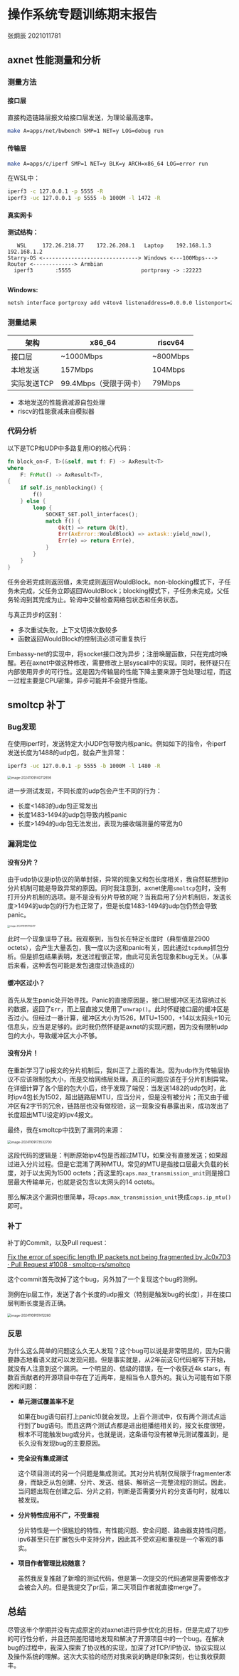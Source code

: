 # 操作系统专题训练期末报告

张炯辰 2021011781

## axnet 性能测量和分析

### 测量方法

#### 接口层

直接构造链路层报文给接口层发送，为理论最高速率。

```sh
make A=apps/net/bwbench SMP=1 NET=y LOG=debug run
```

#### 传输层

```sh
make A=apps/c/iperf SMP=1 NET=y BLK=y ARCH=x86_64 LOG=error run
```

在WSL中：

```sh
iperf3 -c 127.0.0.1 -p 5555 -R
iperf3 -uc 127.0.0.1 -p 5555 -b 1000M -l 1472 -R
```

#### 真实网卡

**测试结构：**

```
   WSL     172.26.218.77    172.26.208.1   Laptop    192.168.1.3             192.168.1.2
Starry-OS <------------------------------> Windows <---100Mbps--->  Router <-------------> Armbian
  iperf3       :5555                      portproxy -> :22223       
           
```

**Windows:**

```bash
netsh interface portproxy add v4tov4 listenaddress=0.0.0.0 listenport=22223 connectaddress=172.26.218.77 connectport=5555
```



### 测量结果

| **架构**    | **x86_64**             | **riscv64** |
| ----------- | ---------------------- | ----------- |
| 接口层      | ~1000Mbps              | ~800Mbps    |
| 本地发送    | 157Mbps                | 104Mbps     |
| 实际发送TCP | 99.4Mbps（受限于网卡） | 79Mbps      |

- 本地发送的性能衰减源自包处理
- riscv的性能衰减来自模拟器



### 代码分析

以下是TCP和UDP中多路复用IO的核心代码：

```rust
fn block_on<F, T>(&self, mut f: F) -> AxResult<T>
where
    F: FnMut() -> AxResult<T>,
{
    if self.is_nonblocking() {
        f()
    } else {
        loop {
            SOCKET_SET.poll_interfaces();
            match f() {
                Ok(t) => return Ok(t),
                Err(AxError::WouldBlock) => axtask::yield_now(),
                Err(e) => return Err(e),
            }
        }
    }
}
```

任务会若完成则返回值，未完成则返回WouldBlock。non-blocking模式下，子任务未完成，父任务立即返回WouldBlock；blocking模式下，子任务未完成，父任务轮询到其完成为止。轮询中交替检查网络包状态和任务状态。

与真正异步的区别：

- 多次重试失败，上下文切换次数较多
- 函数返回WouldBlock的控制流必须可重复执行

Embassy-net的实现中，将socket接口改为异步；注册唤醒函数，只在完成时唤醒。若在axnet中做这种修改，需要修改上层syscall中的实现。同时，我怀疑只在内部使用异步的可行性。这是因为传输层的性能下降主要来源于包处理过程，而这一过程主要是CPU密集，异步可能并不会提升性能。



## smoltcp 补丁

### Bug发现

在使用iperf时，发送特定大小UDP包导致内核panic。例如如下的指令，令iperf发送长度为1488的udp包，就会产生异常：

```sh
iperf3 -uc 127.0.0.1 -p 5555 -b 1000M -l 1480 -R
```

<img src="https://s2.loli.net/2024/11/09/4mg3RaE9DuJWY2N.png" alt="image-20241109140712656" style="zoom:50%;" />

进一步测试发现，不同长度的udp包会产生不同的行为：

- 长度<1483的udp包正常发出
- 长度1483-1494的udp包导致内核panic
- 长度>1494的udp包无法发出，表现为接收端测量的带宽为0



### 漏洞定位

#### 没有分片？

由于udp协议是ip协议的简单封装，异常的现象又和包长度相关，我自然联想到ip分片机制可能是导致异常的原因。同时我注意到，axnet使用`smoltcp`包时，没有打开分片机制的选项。是不是没有分片导致的呢？当我启用了分片机制后，发送长度>1494的udp包的行为也正常了，但是长度1483-1494的udp包仍然会导致panic。

<img src="C:\Users\19513\AppData\Roaming\Typora\typora-user-images\image-20241109151156417.png" alt="image-20241109151156417" style="zoom: 33%;" />

此时一个现象误导了我。我观察到，当包长在特定长度时（典型值是2900 octets），会产生大量丢包，我一度以为这和panic有关，因此通过`tcpdump`抓包分析。但是抓包结果表明，发送过程很正常，由此可见丢包现象和bug无关。（从事后来看，这种丢包可能是发包速度过快造成的）

#### 缓冲区过小？

首先从发生panic处开始寻找。Panic的直接原因是，接口层缓冲区无法容纳过长的数据，返回了`Err`，而上层直接又使用了`unwrap()`。此时怀疑接口层的缓冲区是否过小。但经过一番计算，缓冲区大小为1526，MTU=1500，+14以太网头+10元信息头，应当是足够的。此时我仍然怀疑是axnet的实现问题，因为没有限制udp包的大小，导致缓冲区大小不够。

#### 没有分片！

在重新学习了ip报文的分片机制后，我纠正了上面的看法。因为udp作为传输层协议不应该限制包大小，而是交给网络层处理。真正的问题应该在于分片机制异常。在详细计算了各个层的包大小后，终于发现了端倪：当发送1482的udp包时，此时ipv4包长为1502，超出链路层MTU，应当分片，但是没有被分片；而又由于缓冲区有2字节的冗余，链路层也没有做校验，这一现象没有暴露出来，成功发出了长度超出MTU设定的ipv4报文。

最终，我在smoltcp中找到了漏洞的来源：

<img src="C:\Users\19513\AppData\Roaming\Typora\typora-user-images\image-20241109173532700.png" alt="image-20241109173532700" style="zoom:50%;" />

这段代码的逻辑是：判断原始ipv4包是否超过MTU，如果没有直接发送；如果超过进入分片过程。但是它混淆了两种MTU。常见的MTU是指接口层最大负载的长度，对于以太网为1500 octets；而这里的`caps.max_transmission_unit`则是接口层最大传输单元，也就是说包含以太网头的14 octets。

那么解决这个漏洞也很简单，将`caps.max_transmission_unit`换成`caps.ip_mtu()`即可。



### 补丁

补丁的Commit，以及Pull request：

[Fix the error of specific length IP packets not being fragmented by Jc0x7D3 · Pull Request #1008 · smoltcp-rs/smoltcp](https://github.com/smoltcp-rs/smoltcp/pull/1008/commits/aba9add87379e021fd9d8a9f5718a62d2707a0bf)

这个commit首先改掉了这个bug，另外加了一个复现这个bug的测例。

测例在ip层工作，发送了各个长度的udp报文（特别是触发bug的长度），并在接口层判断长度是否正确。

<img src="C:\Users\19513\AppData\Roaming\Typora\typora-user-images\image-20241109151412260.png" alt="image-20241109151412260" style="zoom: 50%;" />



### 反思

为什么这么简单的问题这么久无人发现？这个bug可以说是非常明显的，因为只需要静态地看语义就可以发现问题。但是事实就是，从2年前这句代码被写下开始，就没有人注意到这个漏洞。一个明显的、低级的错误，在一个收获近4k stars，有数百贡献者的开源项目中存在了近两年，是相当令人意外的。我认为可能有如下原因和问题：

- **单元测试覆盖率不足**

  如果在bug语句前打上panic!()就会发现，上百个测试中，仅有两个测试点运行到了bug语句。而且这两个测试点都是进出组播组相关的，报文长度很短，根本不可能触发bug或分片。也就是说，这条语句没有被单元测试覆盖到，是长久没有发现bug的主要原因。

- **完全没有集成测试**

  这个项目测试的另一个问题是集成测试。其对分片机制仅局限于fragmenter本身，而缺乏从包创建、分片、发送、组装、解析这一完整流程的测试。因此，当问题出现在创建之后、分片之前，判断是否需要分片的分支语句时，就难以被发现。

- **分片特性应用不广，不受重视**

  分片特性是一个很尴尬的特性，有性能问题、安全问题、路由器支持性问题，ipv6甚至只在扩展包头中支持分片，因此其不受欢迎和重视是一个客观的事实。

- **项目作者管理比较随意？**

  虽然我反复推敲了新增的测试代码，但是第一次提交的代码通常是需要修改才会被合入的。但是我提交了pr后，第二天项目作者就直接merge了。



## 总结

尽管这半个学期并没有完成原定的对axnet进行异步优化的目标，但是完成了初步的可行性分析，并且还阴差阳错地发现和解决了开源项目中的一个bug。在解决bug的过程中，我深入探索了协议栈的实现，加深了对TCP/IP协议、协议实现以及操作系统的理解。这次大实验的经历对我来说的确是印象深刻，也让我收获颇丰。